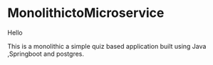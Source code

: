 # MonolithictoMicroservice

Hello

This is a monolithic a simple quiz based application built using Java ,Springboot and postgres.
